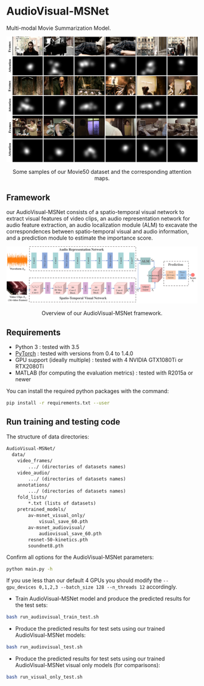 # AudioVisual-MSNet
Multi-modal Movie Summarization Model.

<div align="center">
  <img src="figures/data.png" width="750"/>
<p>Some samples of our Movie50 dataset and the corresponding attention maps.</p>
</div>

## Framework
<p align = "left">our AudioVisual-MSNet consists of a spatio-temporal visual network to extract visual features of video clips, an audio representation network for audio feature extraction, an audio localization module (ALM) to excavate the correspondences between spatio-temporal visual and audio information, and a prediction module to estimate the importance score.</p>
<div align="center">
  <img src="figures/framework.png" width="750"/>
<p>Overview of our AudioVisual-MSNet framework.</p>
</div>

## Requirements

* Python 3 : tested with 3.5
* [PyTorch](http://pytorch.org/) : tested with versions from 0.4 to 1.4.0
* GPU support (ideally multiple) : tested with 4 NVIDIA GTX1080Ti or RTX2080Ti
* MATLAB (for computing the evaluation metrics) : tested with R2015a or newer

You can install the required python packages with the command: 
```bash
pip install -r requirements.txt --user
```

## Run training and testing code

The structure of data directories:

```misc
AudioVisual-MSNet/
  data/
    video_frames/ 
        .../ (directories of datasets names) 
    video_audio/ 
        .../ (directories of datasets names)
    annotations/ 
        .../ (directories of datasets names) 
    fold_lists/
        *.txt (lists of datasets)
    pretrained_models/
        av-msnet_visual_only/
            visual_save_60.pth
        av-msnet_audiovisual/
            audiovisual_save_60.pth
        resnet-50-kinetics.pth
        soundnet8.pth
```

Confirm all options for the AudioVisual-MSNet parameters:
```bash
python main.py -h
```
If you use less than our default 4 GPUs you should modify the ```--gpu_devices 0,1,2,3 --batch_size 128 --n_threads 12``` accordingly.

* Train AudioVisual-MSNet model and produce the predicted results for the test sets:
```bash
bash run_audiovisual_train_test.sh
```

* Produce the predicted results for test sets using our trained AudioVisual-MSNet models:
```bash
bash run_audiovisual_test.sh
```

* Produce the predicted results for test sets using our trained AudioVisual-MSNet visual only models (for comparisons):
```bash
bash run_visual_only_test.sh
```